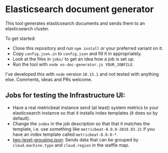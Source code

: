 # Elasticsearch document generator

This tool generates elasticsearch documents and sends them to an elasticsearch cluster.

To get started:

* Clone this repository and run `npm install` or your preferred variant on it.
* Copy `config.json.in` to `config.json` and fill it in appropriately.
* Look at the files in `jobs/` to get an idea how a job is set up.
* Run the tool with `node es-doc-generator.js YOUR_JOBFILE`.

I've developed this with `node` version `10.15.1` and not tested with anything else. Comments, ideas and PRs welcome.

## Jobs for testing the Infrastructure UI:

* Have a real metricbeat instance send (at least) system metrics to your elasticsearch instance so that it installs index templates (it does so by default).
* Change the `index` in the job description so that that it matches the template, i.e. use something like `metricbeat-8.0.0-2019.03.21` if you have an index template called `metricbeat-8.0.0-*`.
* [two-level-grouping.json](jobs/two-level-grouping.json): Sends data that can be grouped by `cloud.machine.type` and `cloud.region` in the waffle map.

